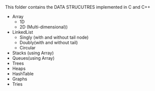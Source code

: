 This folder contains the DATA STRUCUTRES implemented in C and C++

  * Array
    * 1D
    * 2D (Multi-dimensional))
  * LinkedList
    * Singly (with and without tail node)
    * Doubly(with and without tail)
    * Circular
  * Stacks (using Array)
  * Queues(using Array)
  * Trees
  * Heaps
  * HashTable
  * Graphs
  * Tries
